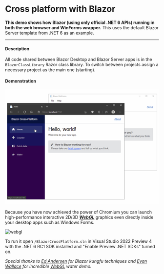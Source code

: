 # Cross platform with Blazor

**This demo shows how Blazor (using only official .NET 6 APIs) running in both the web browser and WinForms wrapper.**
This uses the default Blazor Server template from .NET 6 as an example.

---

#### Description

All code shared between Blazor Desktop and Blazor Server apps is in the ```BlazorClassLibrary``` Razor class library. To switch between projects assign a necessary project as the main one (starting).

#### Demonstration

![apps](/apps.gif "Apps demo")

Because you have now achieved the power of Chromium you can launch high-performance interactive 2D/3D ***[WebGL]*** graphics even directly inside your desktop apps such as Windows Forms.

![webgl](/webgl.gif "WebGL water demo")

To run it open ```/BlazorCrossPlatform.sln``` in Visual Studio 2022 Preview 4 with the .NET 6 RC1 SDK installed and "Enable Preview .NET SDKs" turned on.

*Special thanks to [Ed Andersen] for Blazor kungfu techniques and [Evan Wallace] for incredible [WebGL] water demo.*

[Ed Andersen]: https://github.com/edandersen (Ed Andersen's GitHub)
[Evan Wallace]: https://github.com/evanw (Evan Wallace's GitHub)
[WebGL]: https://www.khronos.org/webgl (official WebGL website)